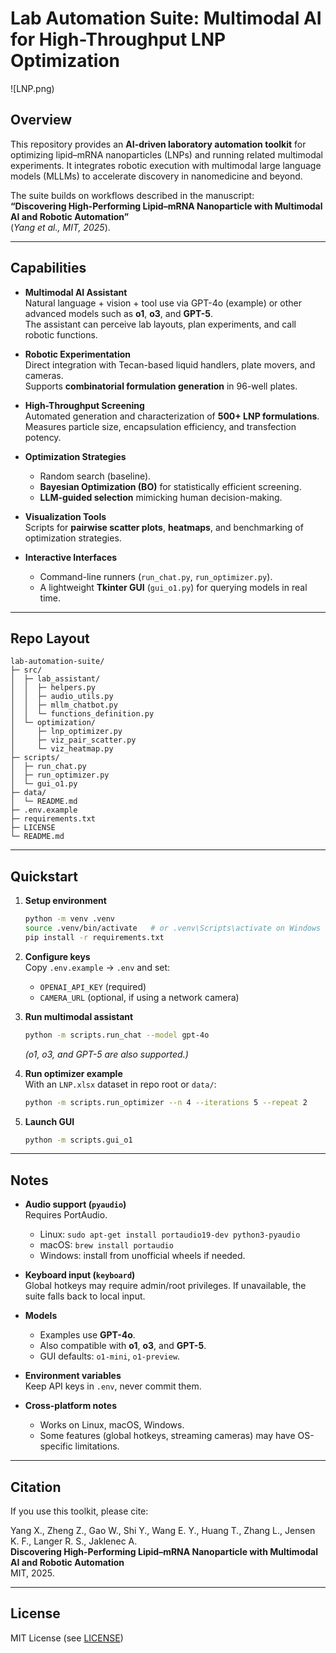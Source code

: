# Lab Automation Suite: Multimodal AI for High-Throughput LNP Optimization

![LNP.png)

## Overview

This repository provides an **AI-driven laboratory automation toolkit** for optimizing lipid–mRNA nanoparticles (LNPs) and running related multimodal experiments. It integrates robotic execution with multimodal large language models (MLLMs) to accelerate discovery in nanomedicine and beyond.  

The suite builds on workflows described in the manuscript:  
**“Discovering High-Performing Lipid–mRNA Nanoparticle with Multimodal AI and Robotic Automation”**  
(*Yang et al., MIT, 2025*).

---

## Capabilities

- **Multimodal AI Assistant**  
  Natural language + vision + tool use via GPT-4o (example) or other advanced models such as **o1**, **o3**, and **GPT-5**.  
  The assistant can perceive lab layouts, plan experiments, and call robotic functions.

- **Robotic Experimentation**  
  Direct integration with Tecan-based liquid handlers, plate movers, and cameras.  
  Supports **combinatorial formulation generation** in 96-well plates.

- **High-Throughput Screening**  
  Automated generation and characterization of **500+ LNP formulations**.  
  Measures particle size, encapsulation efficiency, and transfection potency.

- **Optimization Strategies**  
  - Random search (baseline).  
  - **Bayesian Optimization (BO)** for statistically efficient screening.  
  - **LLM-guided selection** mimicking human decision-making.

- **Visualization Tools**  
  Scripts for **pairwise scatter plots**, **heatmaps**, and benchmarking of optimization strategies.

- **Interactive Interfaces**  
  - Command-line runners (`run_chat.py`, `run_optimizer.py`).  
  - A lightweight **Tkinter GUI** (`gui_o1.py`) for querying models in real time.

---

## Repo Layout

```
lab-automation-suite/
├─ src/
│  ├─ lab_assistant/
│  │  ├─ helpers.py
│  │  ├─ audio_utils.py
│  │  ├─ mllm_chatbot.py
│  │  └─ functions_definition.py
│  └─ optimization/
│     ├─ lnp_optimizer.py
│     ├─ viz_pair_scatter.py
│     └─ viz_heatmap.py
├─ scripts/
│  ├─ run_chat.py
│  ├─ run_optimizer.py
│  └─ gui_o1.py
├─ data/
│  └─ README.md
├─ .env.example
├─ requirements.txt
├─ LICENSE
└─ README.md
```

---

## Quickstart

1. **Setup environment**  
   ```bash
   python -m venv .venv
   source .venv/bin/activate   # or .venv\Scripts\activate on Windows
   pip install -r requirements.txt
   ```

2. **Configure keys**  
   Copy `.env.example` → `.env` and set:  
   - `OPENAI_API_KEY` (required)  
   - `CAMERA_URL` (optional, if using a network camera)

3. **Run multimodal assistant**  
   ```bash
   python -m scripts.run_chat --model gpt-4o
   ```
   *(o1, o3, and GPT-5 are also supported.)*

4. **Run optimizer example**  
   With an `LNP.xlsx` dataset in repo root or `data/`:
   ```bash
   python -m scripts.run_optimizer --n 4 --iterations 5 --repeat 2        --methods Random,BO,EDBO,LLM,R-LLM --xlsx LNP.xlsx
   ```

5. **Launch GUI**  
   ```bash
   python -m scripts.gui_o1
   ```

---

## Notes

- **Audio support (`pyaudio`)**  
  Requires PortAudio.  
  - Linux: `sudo apt-get install portaudio19-dev python3-pyaudio`  
  - macOS: `brew install portaudio`  
  - Windows: install from unofficial wheels if needed.

- **Keyboard input (`keyboard`)**  
  Global hotkeys may require admin/root privileges. If unavailable, the suite falls back to local input.

- **Models**  
  - Examples use **GPT-4o**.  
  - Also compatible with **o1**, **o3**, and **GPT-5**.  
  - GUI defaults: `o1-mini`, `o1-preview`.

- **Environment variables**  
  Keep API keys in `.env`, never commit them.

- **Cross-platform notes**  
  - Works on Linux, macOS, Windows.  
  - Some features (global hotkeys, streaming cameras) may have OS-specific limitations.

---

## Citation

If you use this toolkit, please cite:

Yang X., Zheng Z., Gao W., Shi Y., Wang E. Y., Huang T., Zhang L., Jensen K. F., Langer R. S., Jaklenec A.  
**Discovering High-Performing Lipid–mRNA Nanoparticle with Multimodal AI and Robotic Automation**  
MIT, 2025.

---

## License

MIT License (see [LICENSE](LICENSE))

